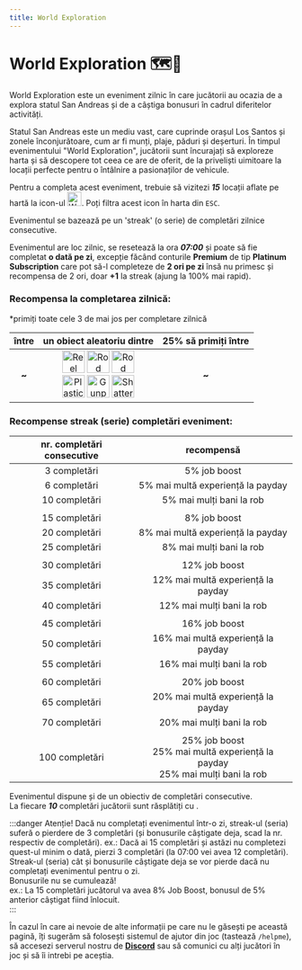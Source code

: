 ```yaml
---
title: World Exploration
---
```


# World Exploration 🗺️🧭

World Exploration este un eveniment zilnic în care jucătorii au ocazia de a explora statul San Andreas și de a câștiga bonusuri în cadrul diferitelor activități.  

Statul San Andreas este un mediu vast, care cuprinde orașul Los Santos și zonele înconjurătoare, cum ar fi munți, plaje, păduri și deșerturi. În timpul evenimentului "World Exploration", jucătorii sunt încurajați să exploreze harta și să descopere tot ceea ce are de oferit, de la priveliști uimitoare la locații perfecte pentru o întâlnire a pasionaților de vehicule.  

Pentru a completa acest eveniment, trebuie să vizitezi _**15**_ locații aflate pe hartă la icon-ul <Image src="https://i.imgur.com/YbL7cmt.png" alt="World Exploration" width="25" />. Poți filtra acest icon în harta din `ESC`.  

Evenimentul se bazează pe un 'streak' (o serie) de completări zilnice consecutive.  

Evenimentul are loc zilnic, se resetează la ora _**07:00**_ și poate să fie completat **o dată pe zi**, excepție făcând conturile **Premium** de tip **<Color hex="#5c60db">Platinum Subscription</Color>** care pot să-l completeze de **2 ori pe zi** însă nu primesc și recompensa de 2 ori, doar **+1** la streak (ajung la 100% mai rapid).  

### Recompensa la completarea zilnică:  
*primiți toate cele 3 de mai jos per completare zilnică

| între | un obiect aleatoriu dintre | 25% să primiți între
| :-----------: | :-----------: | :-----------: |
| <Dinero :amount='1200' />**~**<Dinero :amount='1500' /> | <Image src="https://i.imgur.com/mF8EOhE.png" alt="Reel Rod" width="40" label="reel rod" />      <Image src="https://i.imgur.com/Wnnlxz8.png" alt="Rod Guide" width="40" label="rod guide" />        <Image src="https://i.imgur.com/IF3BKBI.png" alt="Rod Grip" width="40" label="rod grip" /> <br> <Image src="https://i.imgur.com/fyaexmI.png" alt="Plastic" width="40" label="plastic" />     <Image src="https://i.imgur.com/TW4AI6Z.png" alt="Gunpowder" width="40" label="gunpowder" />        <Image src="https://i.imgur.com/oNhIgen.png" alt="Shattered Glass" width="40" label="shattered glass" />| <Gold :amount='10' />    **~**   <Gold :amount='50' />


### Recompense streak (serie) completări eveniment:  

| nr. completări **consecutive** | recompensă |
| :-----------: | :-----------: |
| 3 completări | 5% job boost |
| 6 completări | 5% mai multă experiență la payday |
| 10 completări | 5% mai mulți bani la rob |
|               |                          |
| 15 completări | 8% job boost |
| 20 completări | 8% mai multă experiență la payday |
| 25 completări | 8% mai mulți bani la rob |
|               |                          |
| 30 completări | 12% job boost |
| 35 completări | 12% mai multă experiență la payday |
| 40 completări | 12% mai mulți bani la rob |
|               |                          |
| 45 completări | 16% job boost |
| 50 completări | 16% mai multă experiență la payday |
| 55 completări | 16% mai mulți bani la rob |
|               |                          |
| 60 completări | 20% job boost |
| 65 completări | 20% mai multă experiență la payday |
| 70 completări | 20% mai mulți bani la rob |
|               |                          |
| 100 completări | 25% job boost<br>25% mai multă experiență la payday<br>25% mai mulți bani la rob |

Evenimentul dispune și de un obiectiv de completări consecutive.  
La fiecare _**10**_ completări jucătorii sunt răsplătiți cu <Gold :amount='50' />.  

:::danger Atenție!
Dacă nu completați evenimentul într-o zi, streak-ul (seria) suferă o pierdere de 3 completări (și bonusurile câștigate deja, scad la nr. respectiv de completări).
ex.: Dacă ai 15 completări și astăzi nu completezi quest-ul minim o dată, pierzi 3 completări (la 07:00 vei avea 12 completări).
Streak-ul (seria) cât și bonusurile câștigate deja se vor pierde dacă nu completați evenimentul pentru o zi.  
Bonusurile nu se cumulează!  
ex.: La 15 completări jucătorul va avea 8% Job Boost, bonusul de 5% anterior câștigat fiind înlocuit.  
:::

În cazul în care ai nevoie de alte informații pe care nu le găsești pe această pagină, îți sugerăm să folosești sistemul de ajutor din joc (tastează `/helpme`), să accesezi serverul nostru de [**Discord**](https://liberty.mp/discord) sau să comunici cu alți jucători în joc și să îi intrebi pe aceștia.

